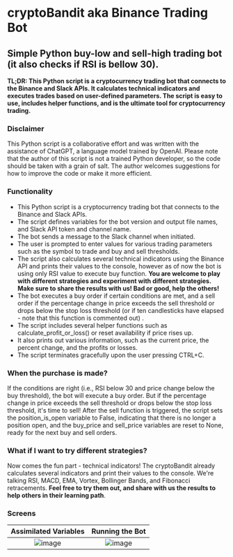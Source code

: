 # cryptoBandit aka Binance Trading Bot
## Simple Python buy-low and sell-high trading bot (it also checks if RSI is bellow 30).

**TL;DR: This Python script is a cryptocurrency trading bot that connects to the Binance and Slack APIs. It calculates technical indicators and executes trades based on user-defined parameters. The script is easy to use, includes helper functions, and is the ultimate tool for cryptocurrency trading.**

### Disclaimer
This Python script is a collaborative effort and was written with the assistance of ChatGPT, a language model trained by OpenAI. Please note that the author of this script is not a trained Python developer, so the code should be taken with a grain of salt. The author welcomes suggestions for how to improve the code or make it more efficient.

### Functionality
- This Python script is a cryptocurrency trading bot that connects to the Binance and Slack APIs.
- The script defines variables for the bot version and output file names, and Slack API token and channel name.
- The bot sends a message to the Slack channel when initiated.
- The user is prompted to enter values for various trading parameters such as the symbol to trade and buy and sell thresholds.
- The script also calculates several technical indicators using the Binance API and prints their values to the console, however as of now the bot is using only RSI value to execute buy function. **You are welcome to play with different strategies and experiment with different strategies. Make sure to share the results with us! Bad or good, help the others!**
- The bot executes a buy order if certain conditions are met, and a sell order if the percentage change in price exceeds the sell threshold or drops below the stop loss threshold (or if ten candlesticks have elapsed - note that this function is commented out) .
- The script includes several helper functions such as calculate_profit_or_loss() or reset availability if price rises up.
- It also prints out various information, such as the current price, the percent change, and the profits or losses. 
- The script terminates gracefully upon the user pressing CTRL+C.

### When the purchase is made?
If the conditions are right (i.e., RSI below 30 and price change below the buy threshold), the bot will execute a buy order. But if the percentage change in price exceeds the sell threshold or drops below the stop loss threshold, it's time to sell! After the sell function is triggered, the script sets the position_is_open variable to False, indicating that there is no longer a position open, and the buy_price and sell_price variables are reset to None, ready for the next buy and sell orders.

### What if I want to try different strategies?
Now comes the fun part - technical indicators! The cryptoBandit already calculates several indicators and print their values to the console. We're talking RSI, MACD, EMA, Vortex, Bollinger Bands, and Fibonacci retracements. **Feel free to try them out, and share with us the results to help others in their learning path**. 

### Screens

Assimilated Variables      |  Running the Bot
:-------------------------:|:-------------------------:
![image](https://user-images.githubusercontent.com/121772502/233147399-25491da4-b5ef-4c0b-8371-1d624f802e90.png)  |  ![image](https://user-images.githubusercontent.com/121772502/233147629-7c52b3d6-4a89-439e-809f-23ce4b410edf.png)




